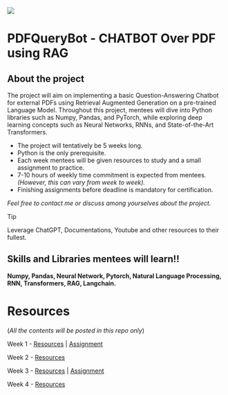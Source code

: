 <img src = "https://github.com/AryanKshyp/PDFQueryBot_WiDS/blob/main/Chatbot%20over%20PDf%E2%80%99s%20(1).png">

# PDFQueryBot - CHATBOT Over PDF using RAG

## About the project

The project will aim on implementing a basic Question-Answering Chatbot for external PDFs using Retrieval Augmented Generation on a pre-trained Language Model. Throughout this project, mentees will dive into Python libraries such as Numpy, Pandas, and PyTorch, while exploring deep learning concepts such as Neural Networks, RNNs, and State-of-the-Art Transformers. 


- The project will tentatively be 5 weeks long. 
- Python is the only prerequisite.
- Each week mentees will be given resources to study and a small assignment to practice.
- 7-10 hours of weekly time commitment is expected from mentees._(However, this can vary from week to week)._
- Finishing assignments before deadline is mandatory for certification.


_Feel free to contact me or discuss among yourselves about the project._


> [!TIP]
> Leverage ChatGPT, Documentations, Youtube and other resources to their fullest. 


## Skills and Libraries mentees will learn!!

**Numpy, Pandas, Neural Network, Pytorch, Natural Language Processing, RNN, Transformers, RAG, Langchain.**

# Resources
(_All the contents will be posted in this repo only_)

Week 1 - [Resources](https://github.com/AryanKshyp/PDFQueryBot_WiDS/blob/main/Week%201/Week%201%20Resources.md)  |  [Assignment](https://github.com/AryanKshyp/PDFQueryBot_WiDS/blob/main/Week%201/Assignment%201.md)

Week 2 - [Resources](https://github.com/AryanKshyp/PDFQueryBot_WiDS/blob/main/Week%202/Resources.md)

Week 3 - [Resources](https://github.com/AryanKshyp/PDFQueryBot_WiDS/blob/main/Week%203/Resources.md)  |  [Assignment](https://github.com/AryanKshyp/PDFQueryBot_WiDS/blob/main/Week%203/Assignment%202.md)

Week 4 - [Resources](https://github.com/AryanKshyp/PDFQueryBot_WiDS/blob/main/Week%204/Resources.md)
